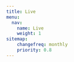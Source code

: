 ```yaml
---
title: Live
menu:
  nav:
    name: Live
    weight: 1
sitemap:
    changefreq: monthly
    priority: 0.8
---
```


